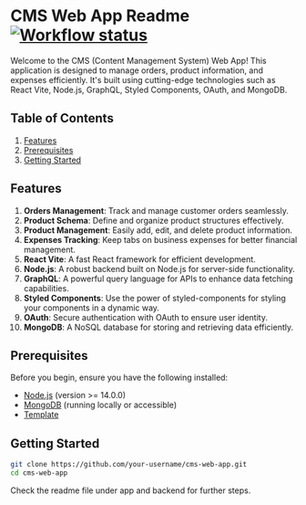 # CMS Web App Readme [![Workflow status](https://github.com/fury-dev/erp/actions/workflows/actions.yaml/badge.svg?branch=master)](https://github.com/fury-dev/erp/actions/workflows/actions.yaml)

Welcome to the CMS (Content Management System) Web App! This application is designed to manage orders, product information, and expenses efficiently. It's built using cutting-edge technologies such as React Vite, Node.js, GraphQL, Styled Components, OAuth, and MongoDB.

## Table of Contents

1. [Features](#features)
2. [Prerequisites](#prerequisites)
3. [Getting Started](#getting-started)


## Features

1. **Orders Management**: Track and manage customer orders seamlessly.
2. **Product Schema**: Define and organize product structures effectively.
3. **Product Management**: Easily add, edit, and delete product information.
4. **Expenses Tracking**: Keep tabs on business expenses for better financial management.
5. **React Vite**: A fast React framework for efficient development.
6. **Node.js**: A robust backend built on Node.js for server-side functionality.
7. **GraphQL**: A powerful query language for APIs to enhance data fetching capabilities.
8. **Styled Components**: Use the power of styled-components for styling your components in a dynamic way.
9. **OAuth**: Secure authentication with OAuth to ensure user identity.
10. **MongoDB**: A NoSQL database for storing and retrieving data efficiently.

## Prerequisites

Before you begin, ensure you have the following installed:

- [Node.js](https://nodejs.org/) (version >= 14.0.0)
- [MongoDB](https://www.mongodb.com/) (running locally or accessible)
- [Template](https://github.com/codedthemes/berry-free-react-admin-template/tree/main)

## Getting Started

```bash
git clone https://github.com/your-username/cms-web-app.git
cd cms-web-app
```

Check the readme file under app and backend for further steps.